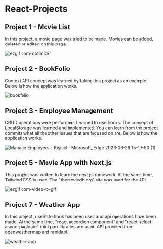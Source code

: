 # React-Projects

## Project 1 - Movie List
   In this project, a movie page was tried to be made. Movies can be added, deleted or edited on this page.

![ezgif com-optimize](https://github.com/bengisu-sahin/React-Projects/assets/71591780/a69b8388-f693-4e64-a090-db4095dddb97)

## Project 2 - BookFolio
   Context API concept was learned by taking this project as an example. Below is how the application works.

![bookfolio](https://github.com/bengisu-sahin/React-Projects/assets/71591780/61f6842c-cae9-48b5-84f7-00c07d07dd3a)

## Project 3 - Employee Management
   CRUD operations were performed. Learned to use hooks. The concept of LocalStorage was learned and implemented. You can learn from the project commits what all the other issues that are focused on are. Below is how the application works.

![Manage Employees - Kişisel - Microsoft_ Edge 2023-06-26 15-19-50 (1)](https://github.com/bengisu-sahin/React-Projects/assets/71591780/4162e23b-6817-44c4-81d6-681af9ddbff8)

## Project 5 - Movie App with Next.js
   This project was written to learn the next.js framework. At the same time, Tailwind CSS is used. The "themoviedb.org" site was used for the API.

![ezgif com-video-to-gif](https://github.com/bengisu-sahin/React-Projects/assets/71591780/5fbffa6f-15ac-4488-8945-53b2423e174b)

## Project 7 - Weather App
   In this project, useState hook has been used and api operations have been made. At the same time, "react accordion component" and "react-select-async-paginate" third part libraries are used. API provided from openweathermap and rapidapi.

   ![weather-app](https://github.com/bengisu-sahin/React-Projects/assets/71591780/29316eb0-b23c-4a81-8449-6f87d8ebd9ed)
